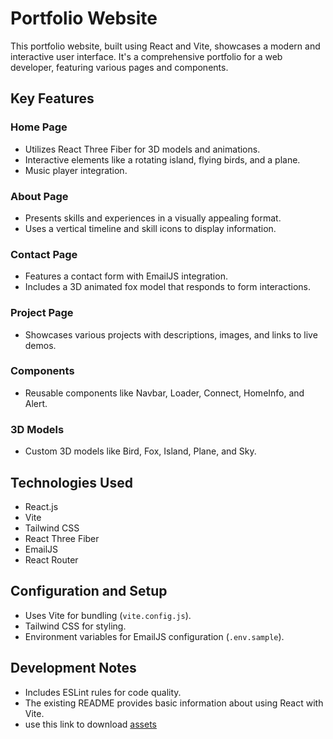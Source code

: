 # Portfolio Website

This portfolio website, built using React and Vite, showcases a modern and interactive user interface. It's a comprehensive portfolio for a web developer, featuring various pages and components.

## Key Features

### Home Page

- Utilizes React Three Fiber for 3D models and animations.
- Interactive elements like a rotating island, flying birds, and a plane.
- Music player integration.

### About Page

- Presents skills and experiences in a visually appealing format.
- Uses a vertical timeline and skill icons to display information.

### Contact Page

- Features a contact form with EmailJS integration.
- Includes a 3D animated fox model that responds to form interactions.

### Project Page

- Showcases various projects with descriptions, images, and links to live demos.

### Components

- Reusable components like Navbar, Loader, Connect, HomeInfo, and Alert.

### 3D Models

- Custom 3D models like Bird, Fox, Island, Plane, and Sky.

## Technologies Used

- React.js
- Vite
- Tailwind CSS
- React Three Fiber
- EmailJS
- React Router

## Configuration and Setup

- Uses Vite for bundling (`vite.config.js`).
- Tailwind CSS for styling.
- Environment variables for EmailJS configuration (`.env.sample`).

## Development Notes

- Includes ESLint rules for code quality.
- The existing README provides basic information about using React with Vite.
- use this link to download [assets](https://drive.google.com/drive/folders/1qGBkBfBAPwCVRHyF_bIF-VBJ3YvGW6aB?usp=sharing)
